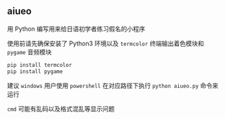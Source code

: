## aiueo

用 Python 编写用来给日语初学者练习假名的小程序

使用前请先确保安装了 Python3 环境以及 `termcolor` 终端输出着色模块和 `pygame` 音频模块

```bash
pip install termcolor
pip install pygame
```

建议 `windows` 用户使用 `powershell` 在对应路径下执行 `python aiueo.py` 命令来运行

`cmd` 可能有乱码以及格式混乱等显示问题
